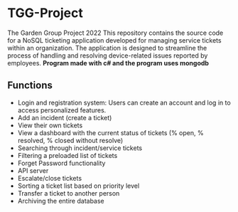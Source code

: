 # TGG-Project
The Garden Group Project 2022
This repository contains the source code for a NoSQL ticketing application developed for managing service tickets within an organization. The application is designed to streamline the process of handling and resolving device-related issues reported by employees.
**Program made with c# and the program uses mongodb**

## Functions
- Login and registration system: Users can create an account and log in to access personalized features.
- Add an incident (create a ticket)
- View their own tickets
- View a dashboard with the current status of tickets (% open, % resolved, % closed without resolve)
- Searching through incident/service tickets
- Filtering a preloaded list of tickets
- Forget Password functionality
- API server 
- Escalate/close tickets
- Sorting a ticket list based on priority level
- Transfer a ticket to another person
- Archiving the entire database

